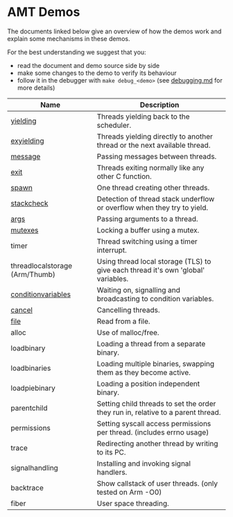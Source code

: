 # AMT Demos

The documents linked below give an overview of how the demos work and explain some mechanisms in these demos.

For the best understanding we suggest that you:
* read the document and demo source side by side
* make some changes to the demo to verify its behaviour
* follow it in the debugger with `make debug_<demo>` (see [debugging.md](debugging.md) for more details)

| Name                                                        | Description                                                                       |
| ----------------------------------------------------------- | --------------------------------------------------------------------------------- |
| [yielding](../demos/yielding/README.md)                     | Threads yielding back to the scheduler.                                           |
| [exyielding](../demos/exyielding/README.md)                 | Threads yielding directly to another thread or the next available thread.         |
| [message](../demos/message/README.md)                       | Passing messages between threads.                                                 |
| [exit](../demos/exit/README.md)                             | Threads exiting normally like any other C function.                               |
| [spawn](../demos/spawn/README.md)                           | One thread creating other threads.                                                |
| [stackcheck](../demos/stackcheck/README.md)                 | Detection of thread stack underflow or overflow when they try to yield.           |
| [args](../demos/args/README.md)                             | Passing arguments to a thread.                                                    |
| [mutexes](../demos/mutexes/README.md)                       | Locking a buffer using a mutex.                                                   |
| timer                                                       | Thread switching using a timer interrupt.                                         |
| threadlocalstorage (Arm/Thumb)                              | Using thread local storage (TLS) to give each thread it's own 'global' variables. |
| [conditionvariables](../demos/conditionvariables/README.md) | Waiting on, signalling and broadcasting to condition variables.                   |
| [cancel](../demos/cancel/README.md)                         | Cancelling threads.                                                               |
| [file](../demos/file/README.md)                             | Read from a file.                                                                 |
| alloc                                                       | Use of malloc/free.                                                               |
| loadbinary                                                  | Loading a thread from a separate binary.                                          |
| loadbinaries                                                | Loading multiple binaries, swapping them as they become active.                   |
| loadpiebinary                                               | Loading a position independent binary.                                            |
| parentchild                                                 | Setting child threads to set the order they run in, relative to a parent thread.  |
| permissions                                                 | Setting syscall access permissions per thread. (includes errno usage)             |
| trace                                                       | Redirecting another thread by writing to its PC.                                  |
| signalhandling                                              | Installing and invoking signal handlers.                                          |
| backtrace                                                   | Show callstack of user threads. (only tested on Arm -O0)                          |
| fiber                                                       | User space threading.                                                             |